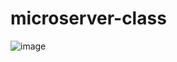 # microserver-class
![image](https://github.com/user-attachments/assets/6763ba84-369b-4ecb-a605-c713a7a20fab)
